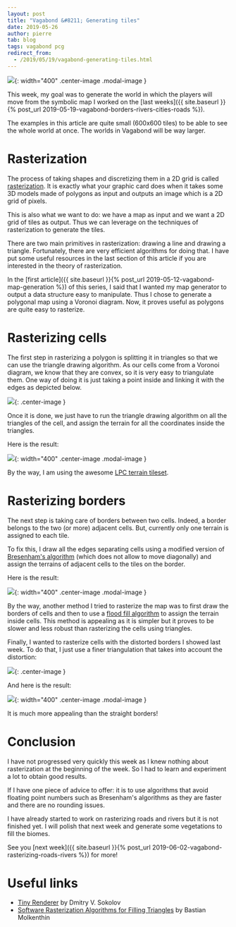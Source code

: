 ```yaml
---
layout: post
title: "Vagabond &#8211; Generating tiles"
date: 2019-05-26
author: pierre
tab: blog
tags: vagabond pcg
redirect_from:
  - /2019/05/19/vagabond-generating-tiles.html
---
```


![](/media/img/vagabond-generating-tiles/rasterization_results.gif){: width="400" .center-image .modal-image }

This week, my goal was to generate the world in which the players will move from the symbolic map I worked on the [last weeks]({{ site.baseurl }}{% post_url 2019-05-19-vagabond-borders-rivers-cities-roads %}).

The examples in this article are quite small (600x600 tiles) to be able to see the whole world at once. The worlds in Vagabond will be way larger.

<!--more-->

# Rasterization

The process of taking shapes and discretizing them in a 2D grid is called [rasterization](https://en.wikipedia.org/wiki/Rasterisation). It is exactly what your graphic card does when it takes some 3D models made of polygons as input and outputs an image which is a 2D grid of pixels.

This is also what we want to do: we have a map as input and we want a 2D grid of tiles as output. Thus we can leverage on the techniques of rasterization to generate the tiles.

There are two main primitives in rasterization: drawing a line and drawing a triangle. Fortunately, there are very efficient algorithms for doing that. I have put some useful resources in the last section of this article if you are interested in the theory of rasterization.

In the [first article]({{ site.baseurl }}{% post_url 2019-05-12-vagabond-map-generation %}) of this series, I said that I wanted my map generator to output a data structure easy to manipulate. Thus I chose to generate a polygonal map using a Voronoi diagram. Now, it proves useful as polygons are quite easy to rasterize.

# Rasterizing cells

The first step in rasterizing a polygon is splitting it in triangles so that we can use the triangle drawing algorithm. As our cells come from a Voronoi diagram, we know that they are convex, so it is very easy to triangulate them. One way of doing it is just taking a point inside and linking it with the edges as depicted below.

![](/media/img/vagabond-generating-tiles/cell_triangulation.svg){: .center-image }

Once it is done, we just have to run the triangle drawing algorithm on all the triangles of the cell, and assign the terrain for all the coordinates inside the triangles.

Here is the result:

![](/media/img/vagabond-generating-tiles/World_cells.png){: width="400" .center-image .modal-image }

By the way, I am using the awesome [LPC terrain tileset](https://opengameart.org/content/lpc-terrains).

# Rasterizing borders

The next step is taking care of borders between two cells. Indeed, a border belongs to the two (or more) adjacent cells. But, currently only one terrain is assigned to each tile.

To fix this, I draw all the edges separating cells using a modified version of [Bresenham's algorithm](https://en.wikipedia.org/wiki/Bresenham%27s_line_algorithm) (which does not allow to move diagonally) and assign the terrains of adjacent cells to the tiles on the border.

Here is the result:

![](/media/img/vagabond-generating-tiles/World_borders.png){: width="400" .center-image .modal-image }


By the way, another method I tried to rasterize the map was to first draw the borders of cells and then to use a [flood fill algorithm](https://en.wikipedia.org/wiki/Flood_fill) to assign the terrain inside cells. This method is appealing as it is simpler but it proves to be slower and less robust than rasterizing the cells using triangles.

Finally, I wanted to rasterize cells with the distorted borders I showed last week. To do that, I just use a finer triangulation that takes into account the distortion:

![](/media/img/vagabond-generating-tiles/cell_triangulation_nice_borders.svg){: .center-image }

And here is the result:

![](/media/img/vagabond-generating-tiles/World_nice_borders.png){: width="400" .center-image .modal-image }

It is much more appealing than the straight borders!

# Conclusion

I have not progressed very quickly this week as I knew nothing about rasterization at the beginning of the week. So I had to learn and experiment a lot to obtain good results.

If I have one piece of advice to offer: it is to use algorithms that avoid floating point numbers such as Bresenham's algorithms as they are faster and there are no rounding issues.

I have already started to work on rasterizing roads and rivers but it is not finished yet. I will polish that next week and generate some vegetations to fill the biomes.

See you [next week]({{ site.baseurl }}{% post_url 2019-06-02-vagabond-rasterizing-roads-rivers %}) for more!

# Useful links

* [Tiny Renderer](https://github.com/ssloy/tinyrenderer/wiki/Lesson-1:-Bresenham%E2%80%99s-Line-Drawing-Algorithm) by Dmitry V. Sokolov
* [Software Rasterization Algorithms for Filling Triangles](http://www.sunshine2k.de/coding/java/TriangleRasterization/TriangleRasterization.html) by Bastian Molkenthin